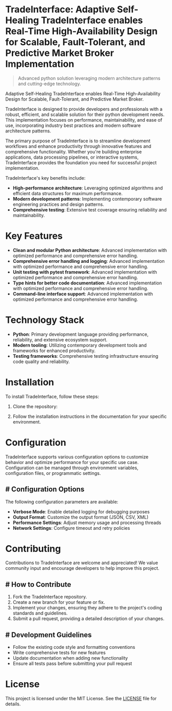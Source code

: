 <!-- fallback_TradeInterface_20251020184310_25636 -->

# TradeInterface: Adaptive Self-Healing TradeInterface enables Real-Time High-Availability Design for Scalable, Fault-Tolerant, and Predictive Market Broker Implementation
> Advanced python solution leveraging modern architecture patterns and cutting-edge technology.

Adaptive Self-Healing TradeInterface enables Real-Time High-Availability Design for Scalable, Fault-Tolerant, and Predictive Market Broker.

TradeInterface is designed to provide developers and professionals with a robust, efficient, and scalable solution for their python development needs. This implementation focuses on performance, maintainability, and ease of use, incorporating industry best practices and modern software architecture patterns.

The primary purpose of TradeInterface is to streamline development workflows and enhance productivity through innovative features and comprehensive functionality. Whether you're building enterprise applications, data processing pipelines, or interactive systems, TradeInterface provides the foundation you need for successful project implementation.

TradeInterface's key benefits include:

* **High-performance architecture**: Leveraging optimized algorithms and efficient data structures for maximum performance.
* **Modern development patterns**: Implementing contemporary software engineering practices and design patterns.
* **Comprehensive testing**: Extensive test coverage ensuring reliability and maintainability.

# Key Features

* **Clean and modular Python architecture**: Advanced implementation with optimized performance and comprehensive error handling.
* **Comprehensive error handling and logging**: Advanced implementation with optimized performance and comprehensive error handling.
* **Unit testing with pytest framework**: Advanced implementation with optimized performance and comprehensive error handling.
* **Type hints for better code documentation**: Advanced implementation with optimized performance and comprehensive error handling.
* **Command-line interface support**: Advanced implementation with optimized performance and comprehensive error handling.

# Technology Stack

* **Python**: Primary development language providing performance, reliability, and extensive ecosystem support.
* **Modern tooling**: Utilizing contemporary development tools and frameworks for enhanced productivity.
* **Testing frameworks**: Comprehensive testing infrastructure ensuring code quality and reliability.

# Installation

To install TradeInterface, follow these steps:

1. Clone the repository:


2. Follow the installation instructions in the documentation for your specific environment.

# Configuration

TradeInterface supports various configuration options to customize behavior and optimize performance for your specific use case. Configuration can be managed through environment variables, configuration files, or programmatic settings.

## # Configuration Options

The following configuration parameters are available:

* **Verbose Mode**: Enable detailed logging for debugging purposes
* **Output Format**: Customize the output format (JSON, CSV, XML)
* **Performance Settings**: Adjust memory usage and processing threads
* **Network Settings**: Configure timeout and retry policies

# Contributing

Contributions to TradeInterface are welcome and appreciated! We value community input and encourage developers to help improve this project.

## # How to Contribute

1. Fork the TradeInterface repository.
2. Create a new branch for your feature or fix.
3. Implement your changes, ensuring they adhere to the project's coding standards and guidelines.
4. Submit a pull request, providing a detailed description of your changes.

## # Development Guidelines

* Follow the existing code style and formatting conventions
* Write comprehensive tests for new features
* Update documentation when adding new functionality
* Ensure all tests pass before submitting your pull request

# License

This project is licensed under the MIT License. See the [LICENSE](https://github.com/Lyche6666/TradeInterface/blob/main/LICENSE) file for details.
